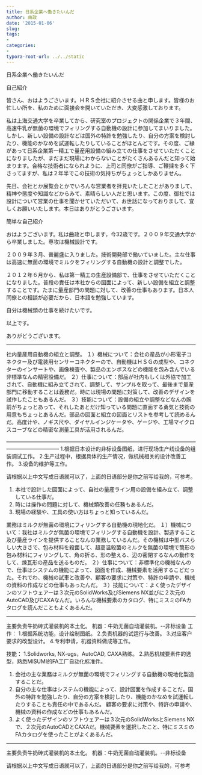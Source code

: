 ```yaml
---
title: 日系企業へ働きたいんだ
author: 曲政
date: '2015-01-06'
slug: 
tags:
- 
categories:
- 
typora-root-url: ../../static
---
```


日系企業へ働きたいんだ

自己紹介

皆さん、おはようごさいます。ＨＲＳ会社に紹介させる曲と申します。皆様のお忙しい所を、私のために面接会を開いていただき、大変感激しております。

私は上海交通大学を卒業してから、研究室のプロジェクトの関係企業で３年間、高速牛乳が無菌の環境でフィリングする自動機の設計に参加してまいりました。しかし、新しい設備の設計などは国外の特許を勉強したり、自分の方案を検討したり、機能のかなめを試運転したりしていることがほとんどです。その度、ご縁があって日系企業第一精工で量産用設備の組み立ての仕事をさせていただくことになりましたが、まだまだ現場にわからないことがたくさんあるんだと知って始まります。合格な技術者になられように、上司と同僚がご指導、ご鞭撻を多く下さってますが、私は２年半でこの技術の気持ちがちょっとしかありません。

先日、会社とか展覧会とかでいろんな営業者を拝見いたしたことがありまして、精神や態度や知識などからみて、素晴らしい人だと思います。この度、御社では設計について営業の仕事を聞かせていただいて、お世話になっておりまして、宜しくお願いいたします。本日はありがとうごさいます。

簡単な自己紹介

おはようございます。私は曲政と申します，今32歳です。２００９年交通大学から卒業しました。専攻は機械設計です。

２００９年３月、普麗盛に入りました。技術開発部で働いていました。主な仕事は高速に無菌の環境でミルクをフィリングする自動機の設計と調整でした。

２０１２年６月から、私は第一精工の生産設備部で、仕事をさせていただくことになりました。普段の責任は本社からの図面によって、新しい設備を組立と調整することです。たまに量産部門の問題に対して、改善の仕事もあります。日本人同僚との相談が必要だから、日本語を勉強しています。

自分は機械類の仕事を続けたいです。

以上です。

ありがどうございます。

----

社内量産用自動機の組立と調整。
１）機械について：会社の産品が小形電子コネクター及び電装用センサーコネクターので、自動機はＨＳＧの成型や、コネクターのインサートや、画像検査や、製品のエンボスなどの機能を包み含んでいる非標準なんの精密設備だ。
２）仕事について：部品が社内もしくは外協で加工されて、自動機に組み立てされて、調整して、サンプルを取って、最後まで量産部門に移動することは義務だ。時には現場の問題に対策して、改善のデザインを試作したこともあるんだ。
３）技能について：設備の組立や調整などなんの腕前がちょっとあって、それしたあとだけ知っている問題に直面する勇気と技術の用意もちょっとあるんだ。部品の図面と組立の図面とリストを参考して読めるんだ。高度计や、ノギス尺や、ダイヤルインジケータや、ゲージや、工場マイクロスコーブなどの精密な測量工具が活用されるんだ。

——————————————————————————————————————————————
1.根据日本设计的非标设备图纸，进行现场生产线设备的组装调试工作。
2.生产过程中，根据具体的生产情况，做机械相关的设计改善工作。
3.设备的维护等工作。

请根据以上中文写成日语就可以了，上面的日语部分是你之前写给我的，可参考。

1. 本社で設計した図面によって、自社の量産ライン用の設備を組み立て、調整している仕事だ。
2. 時には操作の問題に対して、機械類改善の任務もあるんだ。
3. 現場の経験や、工具の使い方はちょっと知っているんだ。

業務はミルクが無菌の環境にフィリングする自動機の現地化だ。
１）機械について：我社はミルクが無菌の環境でフィリングする自動機を設計、製造すること及び量産ラインを提供することなんの業務しているんだ。その機械は中型バスらしい大きさで、包み材料を殺菌して、超高温殺菌のミルクを無菌の環境で筒形の包み材料にフィリングして、角の折る、形の整える、辺の密閉するなんの動作をして、煉瓦形の産品を送るものだ。
２）仕事について：非標準化の機械なんので、仕事はシステムの機能によって、図面を作成、機械要素を活用するこどだった。それでわ、機械の試車と改善や、顧客の要求に対策や、特許の申請や、機械の資料の作成などの仕事もあったんだ。
３）技能について：よく使ったデザインのソフトウェアーは３次元のSolidWorks及びSiemens NX並びに２次元のAutoCAD及びCAXAなんだ。いろんな機械要素のカタログ、特にミスミのFAカタログを読んだこともよくあるんだ。

---------------------------------------------------------------------------------------
主要负责牛奶砖式灌装机的本土化。
机器：牛奶无菌自动灌装机。--非标设备
工作：
1.根据系统功能，设计绘制图纸。
2.负责机器的试运行与改善。
3.对应客户要求的改型设计。
4.专利申请，机器资料做成等工作。

技能：
1.Solidworks, NX-ugs，AutoCAD, CAXA熟练。
2.熟悉机械要素件的选型，熟悉MISUMI的FA工厂自动化标准件。

1. 会社の主な業務はミルクが無菌の環境でフィリングする自動機の現地化製造することだ。
2. 自分の主な仕事はシステムの機能によって、設計図面を作成することだ。国外の特許を勉強したり、自分の方案を検討したり、機能のかなめを試運転したりすることも責任の中であるんだ。 顧客の要求に対策や、特許の申請や、機械の資料の作成などの仕事もあるんだ。
3. よく使ったデザインのソフトウェアーは３次元のSolidWorksとSiemens NXで、２次元のAutoCADとCAXAだ。機械要素を選択したこと、特にミスミのFAカタログを使ったことがよくあるんだ。

---------------------------------------------------------------------------------------
主要负责牛奶砖式灌装机的本土化。
机器：牛奶无菌自动灌装机。--非标设备

请根据以上中文写成日语就可以了，上面的日语部分是你之前写给我的，可参考